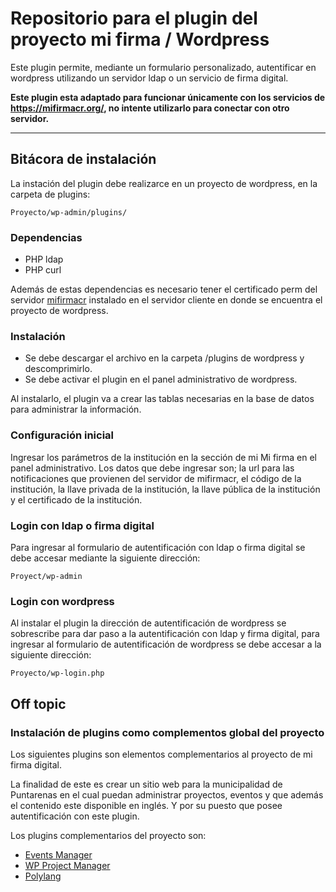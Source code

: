 # Repositorio para el plugin del proyecto mi firma / Wordpress

Este plugin permite, mediante un formulario personalizado, autentificar en wordpress utilizando un servidor ldap o un servicio de firma digital.

**Este plugin esta adaptado para funcionar únicamente con los servicios de https://mifirmacr.org/, no intente utilizarlo para conectar con otro servidor.**

****

## Bitácora de instalación

La instación del plugin debe realizarce en un proyecto de wordpress, en la carpeta de plugins:

`Proyecto/wp-admin/plugins/`

### Dependencias

* PHP ldap
* PHP curl

Además de estas dependencias es necesario tener el certificado perm del servidor [mifirmacr](https://mifirmacr.org/) instalado en el servidor cliente en donde se encuentra el proyecto de wordpress.

### Instalación

* Se debe descargar el archivo en la carpeta /plugins de wordpress y descomprimirlo.
* Se debe activar el plugin en el panel administrativo de wordpress.

Al instalarlo, el plugin va a crear las tablas necesarias en la base de datos para administrar la información.

### Configuración inicial

Ingresar los parámetros de la institución en la sección de mi Mi firma en el panel administrativo. Los datos que debe ingresar son; la url para las notificaciones que provienen del servidor de mifirmacr, el código de la institución, la llave privada de la institución, la llave pública de la institución y el certificado de la institución.

### Login con ldap o firma digital

Para ingresar al formulario de autentificación con ldap o firma digital se debe accesar mediante la siguiente dirección:

`Proyect/wp-admin`

### Login con wordpress

Al instalar el plugin la dirección de autentificación de wordpress se sobrescribe para dar paso a la autentificación con ldap y firma digital, para ingresar al formulario de autentificación de wordpress se debe accesar a la siguiente dirección:

`Proyecto/wp-login.php`

## Off topic

### Instalación de plugins como complementos global del proyecto

Los siguientes plugins son elementos complementarios al proyecto de mi firma digital.

La finalidad de este es crear un sitio web para la municipalidad de Puntarenas en el cual puedan administrar proyectos, eventos y que además el contenido este disponible en inglés. Y por su puesto que posee autentificación con este plugin.

Los plugins complementarios del proyecto son:

* [Events Manager](https://wordpress.org/plugins/events-manager/)
* [WP Project Manager](https://wordpress.org/plugins/wedevs-project-manager/)
* [Polylang](https://es.wordpress.org/plugins/polylang/)
